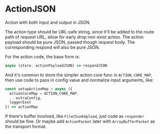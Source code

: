 # ActionJSON

Action with both input and output in JSON.

The action type should be URL-safe string, since it'll be added to the route path of request URL, allow for early drop non-exist action.
The action payload should be pure JSON, passed though request body.
The corresponding respond will also be pure JSON.

For the action code, the base form is:
```js
async (store, actionPayloadJSON) => respondJSON
```

And it's common to store the simpler action core func in `ACTION_CORE_MAP`,
  then use code to pass in config value and normalize input arguments,
  like:
```js
const setupActionMap = async ({
  actionCoreMap = ACTION_CORE_MAP,
  ...extraConfig,
  loggerExot
}) => actionMap
```

If there's buffer involved, like `FileChunkUpload`,
  just code as `responder` should be fine.
Or maybe add `ActionPacket` later with `ArrayBufferPacket` as the transport format.
